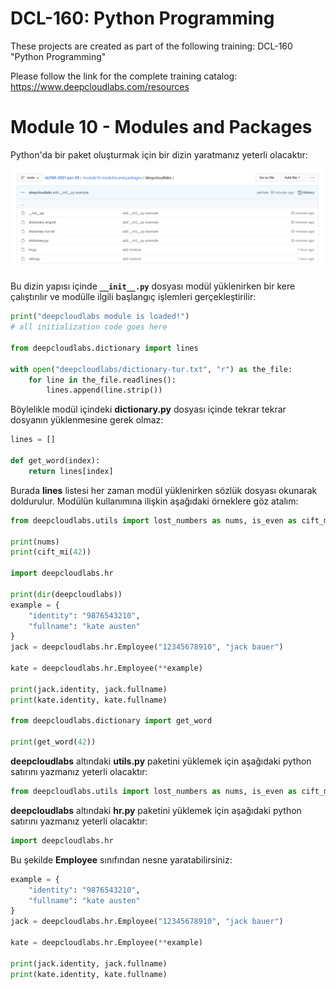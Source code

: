 # DCL-160: Python Programming

These projects are created as part of the following training: DCL-160 "Python Programming"

Please follow the link for the complete training catalog: https://www.deepcloudlabs.com/resources

# Module 10 - Modules and Packages

Python'da bir paket oluşturmak için bir dizin yaratmanız yeterli olacaktır:

![Installation folder](module10-figure01.png?raw=true "package directory content")

Bu dizin yapısı içinde **`__init__.py`** dosyası modül yüklenirken bir kere çalıştırılır ve modülle ilgili başlangıç işlemleri gerçekleştirilir:

```python
print("deepcloudlabs module is loaded!")
# all initialization code goes here

from deepcloudlabs.dictionary import lines

with open("deepcloudlabs/dictionary-tur.txt", "r") as the_file:
    for line in the_file.readlines():
        lines.append(line.strip())
```

Böylelikle modül içindeki **dictionary.py** dosyası içinde tekrar tekrar dosyanın yüklenmesine gerek olmaz:


```python
lines = []

def get_word(index):
    return lines[index]
```

Burada **lines** listesi her zaman modül yüklenirken sözlük dosyası okunarak doldurulur. Modülün kullanımına ilişkin aşağıdaki örneklere göz atalım:

```python
from deepcloudlabs.utils import lost_numbers as nums, is_even as cift_mi

print(nums)
print(cift_mi(42))

import deepcloudlabs.hr

print(dir(deepcloudlabs))
example = {
    "identity": "9876543210",
    "fullname": "kate austen"
}
jack = deepcloudlabs.hr.Employee("12345678910", "jack bauer")

kate = deepcloudlabs.hr.Employee(**example)

print(jack.identity, jack.fullname)
print(kate.identity, kate.fullname)

from deepcloudlabs.dictionary import get_word

print(get_word(42))
```

**deepcloudlabs** altındaki **utils.py** paketini yüklemek için aşağıdaki python satırını yazmanız yeterli olacaktır:

```python
from deepcloudlabs.utils import lost_numbers as nums, is_even as cift_mi
```

**deepcloudlabs** altındaki **hr.py** paketini yüklemek için aşağıdaki python satırını yazmanız yeterli olacaktır:

```python
import deepcloudlabs.hr
```

Bu şekilde **Employee** sınıfından nesne yaratabilirsiniz:

```python
example = {
    "identity": "9876543210",
    "fullname": "kate austen"
}
jack = deepcloudlabs.hr.Employee("12345678910", "jack bauer")

kate = deepcloudlabs.hr.Employee(**example)

print(jack.identity, jack.fullname)
print(kate.identity, kate.fullname)
```
